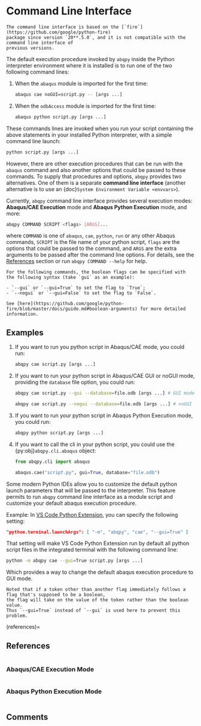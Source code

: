 # Command Line Interface

```{warning}
The command line interface is based on the [`fire`](https://github.com/google/python-fire)
package since version `20**.5.0`, and it is not compatible with the command line interface of
previous versions.
```

The default execution procedure invoked by `abqpy` inside the Python interpreter
environment where it is installed is to run one of the two following command lines:

1. When the `abaqus` module is imported for the first time:

   ```sh
   abaqus cae noGUI=script.py -- [args ...]
   ```

2. When the `odbAccess` module is imported for the first time:

   ```sh
   abaqus python script.py [args ...]
   ```

These commands lines are invoked when you run your script containing the above
statements in your installed Python interpreter, with a simple command line launch:

```sh
python script.py [args ...]
```

However, there are other execution procedures that can be run with the `abaqus`
command and also another options that could be passed to these commands. To supply
that procedures and options, `abqpy` provides two alternatives. One of them is a
separate **command line interface** (another alternative is to use an
{doc}`System Environment Variable <envvars>`).

Currently, `abqpy` command line interface provides several execution modes: **Abaqus/CAE
Execution** mode and **Abaqus Python Execution** mode, and more:

```sh
abqpy COMMAND SCRIPT <flags> [ARGS]...
```

where `COMMAND` is one of `abaqus`, `cae`, `python`, `run` or any other Abaqus commands,
`SCRIPT` is the file name of your python script, `flags` are the options that could be
passed to the command, and `ARGS` are the extra arguments to be passed after the command
line options. For details, see the [References](#references) section or run
`abqpy COMMAND --help` for help.

```{note}
For the following commands, the boolean flags can be specified with the following syntax (take `gui` as an example):

- `--gui` or `--gui=True` to set the flag to `True`;
- `--nogui` or `--gui=False` to set the flag to `False`.

See [here](https://github.com/google/python-fire/blob/master/docs/guide.md#boolean-arguments) for more detailed information.
```

## Examples

1. If you want to run you python script in Abaqus/CAE mode, you could run:

   ```sh
   abqpy cae script.py [args ...]
   ```

2. If you want to run your python script in Abaqus/CAE GUI or noGUI mode, providing
   the `database` file option, you could run:

   ```sh
   abqpy cae script.py --gui --database=file.odb [args ...] # GUI mode

   abqpy cae script.py --nogui --database=file.odb [args ...] # noGUI mode
   ```

3. If you want to run your python script in Abaqus Python Execution mode, you could run:

   ```sh
   abqpy python script.py [args ...]
   ```

4. If you want to call the cli in your python script, you could use the
   {py:obj}`abqpy.cli.abaqus` object:

   ```python
   from abqpy.cli import abaqus

   abaqus.cae("script.py", gui=True, database="file.odb")
   ```

Some modern Python IDEs allow you to customize the default python launch parameters
that will be passed to the interpreter. This feature permits to run `abqpy` command line
interface as a module script and customize your default abaqus execution procedure.

Example: In
[VS Code Python Extension](https://marketplace.visualstudio.com/items?itemName=ms-python.python),
you can specify the following setting:

```json
"python.terminal.launchArgs": [ "-m", "abqpy", "cae", "--gui=True" ]
```

That setting will make VS Code Python Extension run by default all python script
files in the integrated terminal with the following command line:

```sh
python -m abqpy cae --gui=True script.py [args ...]
```

Which provides a way to change the default abaqus execution procedure to GUI mode.

```{warning}
Noted that if a token other than another flag immediately follows a flag that's supposed to be a boolean,
the flag will take on the value of the token rather than the boolean value.
Thus `--gui=True` instead of `--gui` is used here to prevent this problem.
```

(references)=

## References

```{command-output} abqpy

```

### Abaqus/CAE Execution Mode

```{command-output} abqpy cae --help
```

### Abaqus Python Execution Mode

```{command-output} abqpy python --help
```

## Comments

<script
   type="text/javascript"
   src="https://utteranc.es/client.js"
   async="async"
   repo="haiiliin/abqpy"
   issue-term="pathname"
   theme="github-light"
   label="💬 comment"
   crossorigin="anonymous"
/>
